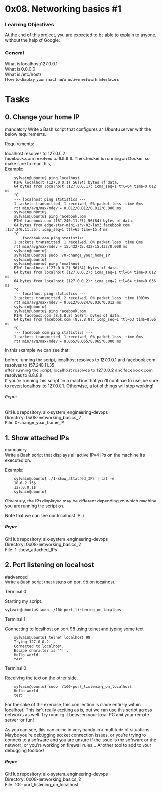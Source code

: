 # 0x08. Networking basics #1

### Learning Objectives
At the end of this project, you are expected to be able to explain to anyone, without the help of Google:<br>

### General
What is localhost/127.0.0.1<br>
What is 0.0.0.0<br>
What is /etc/hosts<br>
How to display your machine’s active network interfaces<br>


# Tasks
## 0. Change your home IP
mandatory
Write a Bash script that configures an Ubuntu server with the below requirements.<br>

Requirements:<br>

localhost resolves to 127.0.0.2<br>
facebook.com resolves to 8.8.8.8.<rb>
The checker is running on Docker, so make sure to read this,<br>
Example:<br>
``` shell
    sylvain@ubuntu$ ping localhost
    PING localhost (127.0.0.1) 56(84) bytes of data.
    64 bytes from localhost (127.0.0.1): icmp_seq=1 ttl=64 time=0.012 ms
    ^C
    --- localhost ping statistics ---
    1 packets transmitted, 1 received, 0% packet loss, time 0ms
    rtt min/avg/max/mdev = 0.012/0.012/0.012/0.000 ms
    sylvain@ubuntu$
    sylvain@ubuntu$ ping facebook.com
    PING facebook.com (157.240.11.35) 56(84) bytes of data.
    64 bytes from edge-star-mini-shv-02-lax3.facebook.com (157.240.11.35): icmp_seq=1 ttl=63 time=15.4 ms
    ^C
    --- facebook.com ping statistics ---
    1 packets transmitted, 1 received, 0% packet loss, time 0ms
    rtt min/avg/max/mdev = 15.432/15.432/15.432/0.000 ms
    sylvain@ubuntu$
    sylvain@ubuntu$ sudo ./0-change_your_home_IP
    sylvain@ubuntu$
    sylvain@ubuntu$ ping localhost
    PING localhost (127.0.0.2) 56(84) bytes of data.
    64 bytes from localhost (127.0.0.2): icmp_seq=1 ttl=64 time=0.012 ms
    64 bytes from localhost (127.0.0.2): icmp_seq=2 ttl=64 time=0.036 ms
    ^C
    --- localhost ping statistics ---
    2 packets transmitted, 2 received, 0% packet loss, time 1000ms
    rtt min/avg/max/mdev = 0.012/0.024/0.036/0.012 ms
    sylvain@ubuntu$
    sylvain@ubuntu$ ping facebook.com
    PING facebook.com (8.8.8.8) 56(84) bytes of data.
    64 bytes from facebook.com (8.8.8.8): icmp_seq=1 ttl=63 time=8.06 ms
    ^C
    --- facebook.com ping statistics ---
    1 packets transmitted, 1 received, 0% packet loss, time 0ms
    rtt min/avg/max/mdev = 8.065/8.065/8.065/0.000 ms
```

In this example we can see that:<br>

before running the script, localhost resolves to 127.0.0.1 and facebook.com resolves to 157.240.11.35<br>
after running the script, localhost resolves to 127.0.0.2 and facebook.com resolves to 8.8.8.8<br>
If you’re running this script on a machine that you’ll continue to use, be sure to revert localhost to 127.0.0.1. Otherwise, a lot of things will stop working!<br>

###### Repo:

GitHub repository: alx-system_engineering-devops<br>
Directory: 0x08-networking_basics_2<br>
File: 0-change_your_home_IP<br>


## 1. Show attached IPs
mandatory<br>
Write a Bash script that displays all active IPv4 IPs on the machine it’s executed on.<br>

Example:<br>
``` shell
    sylvain@ubuntu$ ./1-show_attached_IPs | cat -e
    10.0.2.15$
    127.0.0.1$
    sylvain@ubuntu$
```

Obviously, the IPs displayed may be different depending on which machine you are running the script on.<br>

Note that we can see our localhost IP :)<br>

##### Repo:

GitHub repository: alx-system_engineering-devops<br>
Directory: 0x08-networking_basics_2<br>
File: 1-show_attached_IPs<br>

## 2. Port listening on localhost
#advanced<br>
Write a Bash script that listens on port 98 on localhost.<br>

Terminal 0<br>

Starting my script.<br>
``` shell
sylvain@ubuntu$ sudo ./100-port_listening_on_localhost
```
Terminal 1<br>

Connecting to localhost on port 98 using telnet and typing some text.<br>
``` shell
    sylvain@ubuntu$ telnet localhost 98
    Trying 127.0.0.2...
    Connected to localhost.
    Escape character is '^]'.
    Hello world
    test
```
Terminal 0<br>

Receiving the text on the other side.<br>
``` shell
    sylvain@ubuntu$ sudo ./100-port_listening_on_localhost
    Hello world
    test
```

For the sake of the exercise, this connection is made entirely within localhost. This isn’t really exciting as is, but we can use this script across networks as well. Try running it between your local PC and your remote server for fun!<br>

As you can see, this can come in very handy in a multitude of situations. Maybe you’re debugging socket connection issues, or you’re trying to connect to a software and you are unsure if the issue is the software or the network, or you’re working on firewall rules… Another tool to add to your debugging toolbox!<br>

##### Repo:

GitHub repository: alx-system_engineering-devops<br>
Directory: 0x08-networking_basics_2<br>
File: 100-port_listening_on_localhost<br>
